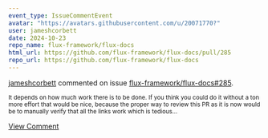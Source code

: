 ```yaml
---
event_type: IssueCommentEvent
avatar: "https://avatars.githubusercontent.com/u/20071770?"
user: jameshcorbett
date: 2024-10-23
repo_name: flux-framework/flux-docs
html_url: https://github.com/flux-framework/flux-docs/pull/285
repo_url: https://github.com/flux-framework/flux-docs
---
```


<a href='https://github.com/jameshcorbett' target='_blank'>jameshcorbett</a> commented on issue <a href='https://github.com/flux-framework/flux-docs/pull/285' target='_blank'>flux-framework/flux-docs#285</a>.

<small>It depends on how much work there is to be done. If you think you could do it without a ton more effort that would be nice, because the proper way to review this PR as it is now would be to manually verify that all the links work which is tedious...</small>

<a href='https://github.com/flux-framework/flux-docs/pull/285' target='_blank'>View Comment</a>